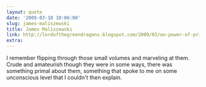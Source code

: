 ```yaml
---
layout: quote
date: '2009-03-18 10:06:00'
slug: james-maliszewski
title: James Maliszewski
link: http://lordofthegreendragons.blogspot.com/2009/03/on-power-of-primitive-art.html
extra: 
---
```


I remember flipping through those small volumes and marveling at them. Crude and amateurish though they were in some ways, there was something primal about them, something that spoke to me on some unconscious level that I couldn't then explain.
